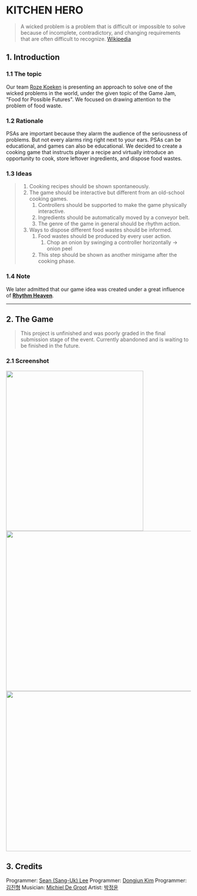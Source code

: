 # KITCHEN HERO
> A wicked problem is a problem that is difficult or impossible to solve because of incomplete, contradictory, and changing requirements that are often difficult to recognize. [Wikipedia](https://en.wikipedia.org/wiki/Wicked_problem)

## 1. Introduction
### 1.1 The topic
Our team [Roze Koeken](https://www.facebook.com/rozekoekenGGJ2019/) is presenting an approach to solve one of the wicked problems in the world, under the given topic of the Game Jam, "Food for Possible Futures". We focused on drawing attention to the problem of food waste.

### 1.2 Rationale
PSAs are important because they alarm the audience of the seriousness of problems. But not every alarms ring right next to your ears. PSAs can be educational, and games can also be educational. We decided to create a cooking game that instructs player a recipe and virtually introduce an opportunity to cook, store leftover ingredients, and dispose food wastes.

### 1.3 Ideas
> 1. Cooking recipes should be shown spontaneously.
> 2. The game should be interactive but different from an old-school cooking games.
>     1. Controllers should be supported to make the game physically interactive.
>     2. Ingredients should be automatically moved by a conveyor belt.
>     3. The genre of the game in general should be rhythm action.
> 3. Ways to dispose different food wastes should be informed.
>     1. Food wastes should be produced by every user action.
>         1. Chop an onion by swinging a controller horizontally -> onion peel
>     2. This step should be shown as another minigame after the cooking phase.

### 1.4 Note
We later admitted that our game idea was created under a great influence of [**Rhythm Heaven**](https://en.wikipedia.org/wiki/Rhythm_Heaven).

<hr/>

## 2. The Game

> This project is unfinished and was poorly graded in the final submission stage of the event.
Currently abandoned and is waiting to be finished in the future.

### 2.1 Screenshot
<img src="https://i.imgur.com/ntxbTyf.png" width="374.3px" height="437px" title="" alt=""></img><br/>
<img src="https://media.giphy.com/media/KbTQEVj6jTB5b9yJ47/giphy.gif" width="700px" height="437px" title="" alt=""></img><br/>
<img src="https://media.giphy.com/media/XHAo0cJPJ9enK9UDyb/giphy.gif" width="700px" height="437px" title="" alt=""></img><br/>

## 3. Credits
Programmer: [Sean (Sang-Uk) Lee](https://github.com/sean-sanguk-lee)
Programmer: [Dongjun Kim](https://www.facebook.com/profile.php?id=100009739864418)
Programmer: [김진형](https://www.facebook.com/profile.php?id=100013656583498)
Musician: [Michiel De Groot](https://www.facebook.com/profile.php?id=100008298185504)
Artist: [박정윤](https://www.facebook.com/profile.php?id=100004908069959)

